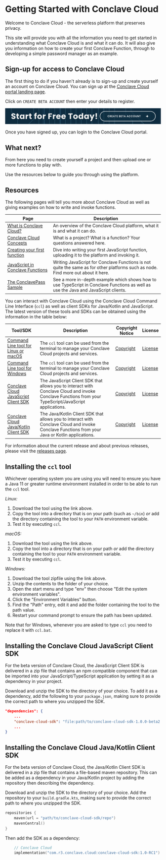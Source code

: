 # Getting Started with Conclave Cloud

Welcome to Conclave Cloud - the serverless platform that preserves privacy.

This site will provide you with all the information you need to get started in
understanding what Conclave Cloud is and what it can do. It will also give you
information on how to create your first Conclave Function, through to developing
a simple password manager as an example.

## Sign-up for access to Conclave Cloud

The first thing to do if you haven't already is to sign-up and create yourself
an account on Conclave Cloud. You can sign up at the [Conclave Cloud portal landing page](https://www.conclave.cloud/).

Click on `CREATE BETA ACCOUNT` then enter your details to register.

![](assets/start_for_free.png)

Once you have signed up, you can login to the Conclave Cloud portal.

## What next?

From here you need to create yourself a project and then upload one or more
functions to play with.

Use the resources below to guide you through using the platform.

## Resources

The following pages will tell you more about Conclave Cloud as well as giving
examples on how to write and invoke functions.

| Page                                                                    | Description                                                                                                                         |
| ----------------------------------------------------------------------- | ----------------------------------------------------------------------------------------------------------------------------------- |
| [What is Conclave Cloud?](what-is-conclave-cloud.md)                    | An overview of the Conclave Cloud platform, what it is and what it can do.                                                          |
| [Conclave Cloud Concepts](conclave-cloud-concepts.md)                   | What is a project? What is a function? Your questions answered here.                                                                |
| [Creating your first function](creating-your-first-function.md)         | Dive into writing your first JavaScript function, uploading it to the platform and invoking it.                                     |
| [JavaScript in Conclave Functions](javascript-in-conclave-functions.md) | Writing JavaScript for Conclave Functions is not quite the same as for other platforms such as node. Find more out about it here.   |
| [The ConclavePass Sample](conclavepass-sample.md)                       | See a more in-depth example which shows how to use TypeScript in Conclave Functions as well as use the Java and JavaScript clients. |

You can interact with Conclave Cloud using the Conclave Cloud Command Line
Interface (`ccl`) as well as client SDKs for Java/Kotlin and JavaScript. The
latest version of these tools and SDKs can be obtained using the information in
the table below:

| Tool/SDK                                                                                                                                                       | Description                                                                                                                                           | Copyright Notice                                                                                                            | License                                                                                              |
| -------------------------------------------------------------------------------------------------------------------------------------------------------------- | ----------------------------------------------------------------------------------------------------------------------------------------------------- | --------------------------------------------------------------------------------------------------------------------------- | ---------------------------------------------------------------------------------------------------- |
| [Command Line tool for Linux or macOS](https://github.com/R3Conclave/ccl-documentation/releases/download/1.0.0-beta2/ccl)                                      | The `ccl` tool can be used from the terminal to manage your Conclave Cloud projects and services.                                                     | [Copyright](https://github.com/R3Conclave/ccl-documentation/releases/download/1.0.0-beta2/CLI.NOTICE.txt)                   | [License](https://github.com/R3Conclave/ccl-documentation/releases/download/1.0.0-beta2/License.txt) |
| [Command Line tool for Windows](https://github.com/R3Conclave/ccl-documentation/releases/download/1.0.0-beta2/ccl.zip)                                         | The `ccl` tool can be used from the terminal to manage your Conclave Cloud projects and services.                                                     | [Copyright](https://github.com/R3Conclave/ccl-documentation/releases/download/1.0.0-beta2/CLI.NOTICE.txt)                   | [License](https://github.com/R3Conclave/ccl-documentation/releases/download/1.0.0-beta2/License.txt) |
| [Conclave Cloud JavaScript Client SDK](https://github.com/R3Conclave/ccl-documentation/releases/download/1.0.0-beta2/conclave-cloud-sdk-1.0.0-beta2.tgz)       | The JavaScript Client SDK that allows you to interact with Conclave Cloud and invoke Conclave Functions from your TypeScript/JavaScript applications. | [Copyright](https://github.com/R3Conclave/ccl-documentation/releases/download/1.0.0-beta2/JavaScript.Client.SDK.Notice.txt) | [License](https://github.com/R3Conclave/ccl-documentation/releases/download/1.0.0-beta2/License.txt) |
| [Conclave Cloud Java/Kotlin Client SDK](https://github.com/R3Conclave/ccl-documentation/releases/download/1.0.0-beta2/conclave-cloud-sdk-java-1.0.0-beta2.zip) | The Java/Kotlin Client SDK that allows you to interact with Conclave Cloud and invoke Conclave Functions from your Java or Kotlin applications.       | [Copyright](https://github.com/R3Conclave/ccl-documentation/releases/download/1.0.0-beta2/Java.Client.SDK.Notice.txt)       | [License](https://github.com/R3Conclave/ccl-documentation/releases/download/1.0.0-beta2/License.txt) |

For information about the current release and about previous releases, please
visit the [releases page](releases.md).

## Installing the `ccl` tool

Whichever operating system you are using you will need to ensure you have a Java
11 or greater runtime environment installed in order to be able to run the `ccl` tool.

_Linux:_

1. Download the tool using the link above.
2. Copy the tool into a directory that is on your path (such as `~/bin`) _or_
   add the directory containing the tool to your `PATH` environment variable.
3. Test it by executing `ccl`.

_macOS:_

1. Download the tool using the link above.
2. Copy the tool into a directory that is on your path _or_
   add the directory containing the tool to your `PATH` environment variable.
3. Test it by executing `ccl`.

_Windows:_

1. Download the tool zipfile using the link above.
2. Unzip the contents to the folder of your choice.
3. Open the start menu and type "env" then choose "Edit the system environment
   variables".
4. Click the "Environment Variables" button.
5. Find the "Path" entry, edit it and add the folder containing the tool to the
   path value.
6. Restart your command prompt to ensure the path has been updated.

Note that for Windows, whenever you are asked to type `ccl` you need to replace
it with `ccl.bat`.

## Installing the Conclave Cloud JavaScript Client SDK

For the beta version of Conclave Cloud, the JavaScript Client SDK is delivered
in a zip file that contains an npm compatible component that can be imported
into your JavaScript/TypeScript application by setting it as a dependency in
your project.

Download and unzip the SDK to the directory of your choice. To add it as a
dependency, add the following to your `package.json`, making sure to provide the
correct path to where you unzipped the SDK.

```json
"dependencies": {
    ...
    "conclave-cloud-sdk": "file:path/to/conclave-cloud-sdk-1.0.0-beta2.tgz",
    ...
}
```

## Installing the Conclave Cloud Java/Kotlin Client SDK

For the beta version of Conclave Cloud, the Java/Kotlin Client SDK is delivered
in a zip file that contains a file-based maven repository. This can be added as
a dependency in your Java/Kotlin project by adding the repository then
describing the dependency.

Download and unzip the SDK to the directory of your choice. Add the repository
to your `build.gradle.kts`, making sure to provide the correct path to where you
unzipped the SDK.

```kotlin
repositories {
	maven(url = "path/to/conclave-cloud-sdk/repo")
	mavenCentral()
}
```

Then add the SDK as a dependency:

```kotlin
	// Conclave Cloud
	implementation("com.r3.conclave.cloud:conclave-cloud-sdk:1.0-RC1")
```
